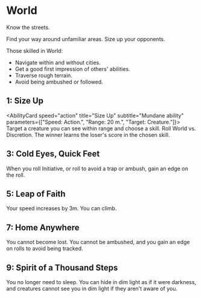 # World

Know the streets.

Find your way around unfamiliar areas. Size up your opponents.

Those skilled in World:

- Navigate within and without cities.
- Get a good first impression of others' abilities.
- Traverse rough terrain.
- Avoid being ambushed or followed.

## 1: Size Up

<AbilityCard
speed="action"
title="Size Up"
subtitle="Mundane ability"
parameters={["Speed: Action.", "Range: 20 m.", "Target: Creature."]}>
Target a creature you can see within range and choose a skill. Roll World vs. Discretion. The winner learns the loser's score in the chosen skill.
</AbilityCard>

## 3: Cold Eyes, Quick Feet

<AbilityCard
speed="enhancement"
title="Cold Eyes, Quick Feet"
subtitle="Enhancement">
When you roll Initiative, or roll to avoid a trap or ambush, gain an edge on the roll.
</AbilityCard>

## 5: Leap of Faith

<AbilityCard
speed="enhancement"
title="Leap of Faith"
subtitle="Enhancement">
Your speed increases by 3m. You can climb.
</AbilityCard>

## 7: Home Anywhere

<AbilityCard
speed="enhancement"
title="Home Anywhere"
subtitle="Enhancement">
You cannot become lost. You cannot be ambushed, and you gain an edge on rolls to avoid being tracked.
</AbilityCard>

## 9: Spirit of a Thousand Steps

<AbilityCard
speed="enhancement"
title="Spirit of a Thousand Steps"
subtitle="Enhancement">
You no longer need to sleep. You can hide in dim light as if it were darkness, and creatures cannot see you in dim light if they aren't aware of you.
</AbilityCard>
